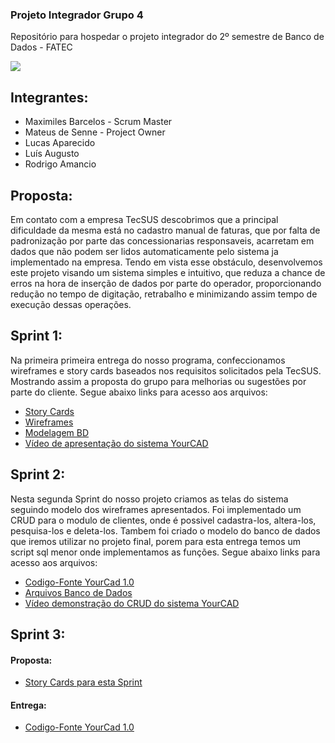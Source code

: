 ### Projeto Integrador Grupo 4

Repositório para hospedar o projeto integrador do 2º semestre de Banco de Dados - FATEC

![](https://raw.githubusercontent.com/labarro/projeto-integrador-2sem/master/LogoYCad.png)

## Integrantes:

- Maximiles Barcelos - Scrum Master
- Mateus de Senne - Project Owner
- Lucas Aparecido
- Luís Augusto
- Rodrigo Amancio

## Proposta:

  Em contato com a empresa TecSUS descobrimos que a principal dificuldade da mesma está no cadastro manual de faturas, que por falta de padronização por parte das concessionarias responsaveis, acarretam em dados que não podem ser lidos automaticamente pelo sistema ja implementado na empresa. 
  Tendo em vista esse obstáculo, desenvolvemos este projeto visando um sistema simples e intuitivo, que reduza a chance de erros na hora de inserção de dados por parte do operador, proporcionando redução no tempo de digitação, retrabalho e minimizando assim tempo de execução dessas operações.

## Sprint 1:

  Na primeira primeira entrega do nosso programa, confeccionamos wireframes e story cards baseados nos requisitos solicitados pela TecSUS. Mostrando assim a proposta do grupo para melhorias ou sugestões por parte do cliente.
  Segue abaixo links para acesso aos arquivos:
  
 - [Story Cards](https://github.com/labarro/projeto-integrador-2sem/tree/master/Sprint%201/Story%20Cards)
 - [Wireframes](https://github.com/labarro/projeto-integrador-2sem/tree/master/Sprint%201/Wireframes)
 - [Modelagem BD](https://github.com/labarro/projeto-integrador-2sem/tree/master/Sprint%201/Modelagem)
 - [Vídeo de apresentação do sistema YourCAD](https://youtu.be/LgQM_Gnv-NM)
 
 ## Sprint 2:
 
 Nesta segunda Sprint do nosso projeto criamos as telas do sistema seguindo modelo dos wireframes apresentados. 
Foi implementado um CRUD para o modulo de clientes, onde é possivel cadastra-los, altera-los, pesquisa-los e deleta-los.
Tambem foi criado o modelo do banco de dados que iremos utilizar no projeto final, porem para esta entrega temos um script sql menor onde implementamos as funções.
  Segue abaixo links para acesso aos arquivos:
  
  - [Codigo-Fonte YourCad 1.0](https://github.com/labarro/projeto-integrador-2sem/tree/master/Sprint%202/Codigo/YourCadBD)
  - [Arquivos Banco de Dados](https://github.com/labarro/projeto-integrador-2sem/tree/master/Sprint%202/Database)
  - [Vídeo demonstração do CRUD do sistema YourCAD](https://youtu.be/7Z75vC8O-2Y)
  
  ## Sprint 3:
  
  #### Proposta:
      
  - [Story Cards para esta Sprint](https://github.com/labarro/projeto-integrador-2sem/tree/master/Sprint%203/Story%20Cards)
    
  #### Entrega:
  
  - [Codigo-Fonte YourCad 1.0](https://github.com/labarro/projeto-integrador-2sem/tree/master/Sprint%203/Codigo/YourCadBD)
      
